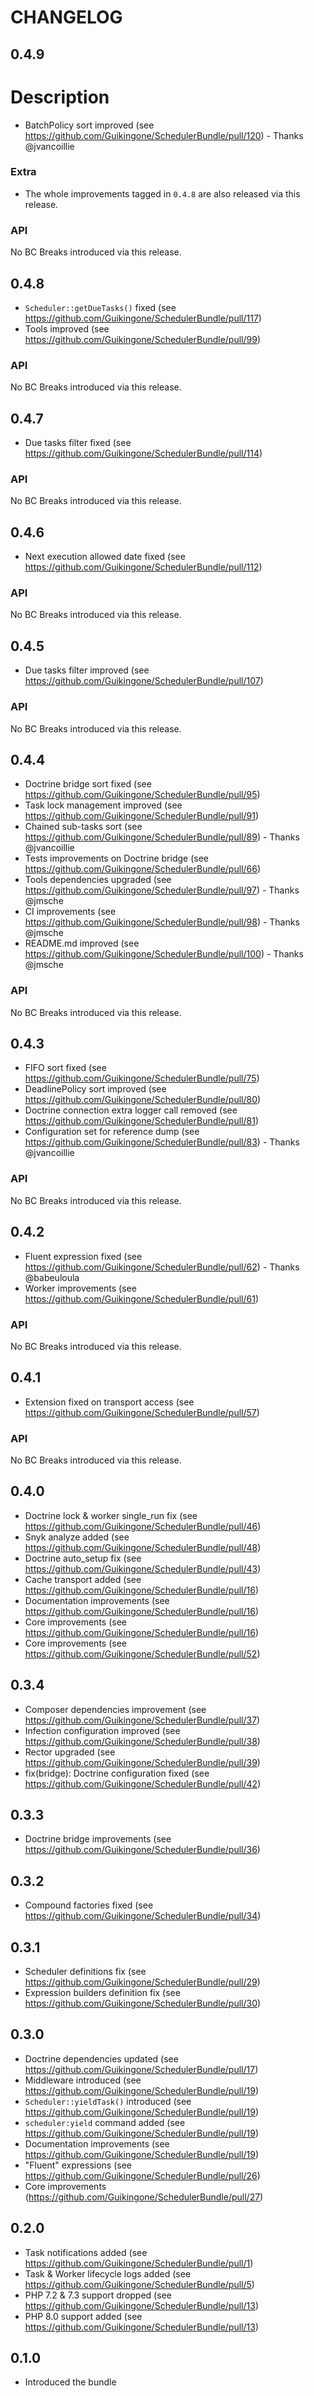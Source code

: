 CHANGELOG
=========

0.4.9
-----

# Description

* BatchPolicy sort improved (see https://github.com/Guikingone/SchedulerBundle/pull/120) - Thanks @jvancoillie

### Extra

- The whole improvements tagged in `0.4.8` are also released via this release.

### API

No BC Breaks introduced via this release.

0.4.8
-----

* `Scheduler::getDueTasks()` fixed (see https://github.com/Guikingone/SchedulerBundle/pull/117)
* Tools improved (see https://github.com/Guikingone/SchedulerBundle/pull/99)

### API

No BC Breaks introduced via this release.

0.4.7
-----

* Due tasks filter fixed (see https://github.com/Guikingone/SchedulerBundle/pull/114)

### API

No BC Breaks introduced via this release.

0.4.6
-----

* Next execution allowed date fixed (see https://github.com/Guikingone/SchedulerBundle/pull/112)

### API

No BC Breaks introduced via this release.

0.4.5
-----

* Due tasks filter improved (see https://github.com/Guikingone/SchedulerBundle/pull/107)

### API

No BC Breaks introduced via this release.

0.4.4
-----

* Doctrine bridge sort fixed (see https://github.com/Guikingone/SchedulerBundle/pull/95)
* Task lock management improved (see https://github.com/Guikingone/SchedulerBundle/pull/91)
* Chained sub-tasks sort (see https://github.com/Guikingone/SchedulerBundle/pull/89) - Thanks @jvancoillie
* Tests improvements on Doctrine bridge (see https://github.com/Guikingone/SchedulerBundle/pull/66)
* Tools dependencies upgraded (see https://github.com/Guikingone/SchedulerBundle/pull/97) - Thanks @jmsche
* CI improvements (see https://github.com/Guikingone/SchedulerBundle/pull/98) - Thanks @jmsche
* README.md improved (see https://github.com/Guikingone/SchedulerBundle/pull/100) - Thanks @jmsche

### API

No BC Breaks introduced via this release.

0.4.3
-----

* FIFO sort fixed (see https://github.com/Guikingone/SchedulerBundle/pull/75)
* DeadlinePolicy sort improved (see https://github.com/Guikingone/SchedulerBundle/pull/80)
* Doctrine connection extra logger call removed (see https://github.com/Guikingone/SchedulerBundle/pull/81)
* Configuration set for reference dump (see https://github.com/Guikingone/SchedulerBundle/pull/83) - Thanks @jvancoillie

### API

No BC Breaks introduced via this release.

0.4.2
-----

* Fluent expression fixed (see https://github.com/Guikingone/SchedulerBundle/pull/62) - Thanks @babeuloula
* Worker improvements (see https://github.com/Guikingone/SchedulerBundle/pull/61)

### API

No BC Breaks introduced via this release.

0.4.1
-----

* Extension fixed on transport access (see https://github.com/Guikingone/SchedulerBundle/pull/57)

### API

No BC Breaks introduced via this release.

0.4.0
-----

* Doctrine lock & worker single_run fix (see https://github.com/Guikingone/SchedulerBundle/pull/46)
* Snyk analyze added (see https://github.com/Guikingone/SchedulerBundle/pull/48)
* Doctrine auto_setup fix (see https://github.com/Guikingone/SchedulerBundle/pull/43)
* Cache transport added (see https://github.com/Guikingone/SchedulerBundle/pull/16)
* Documentation improvements (see https://github.com/Guikingone/SchedulerBundle/pull/16)
* Core improvements (see https://github.com/Guikingone/SchedulerBundle/pull/16)
* Core improvements (see https://github.com/Guikingone/SchedulerBundle/pull/52)

0.3.4
-----

* Composer dependencies improvement (see https://github.com/Guikingone/SchedulerBundle/pull/37)
* Infection configuration improved (see https://github.com/Guikingone/SchedulerBundle/pull/38)
* Rector upgraded (see https://github.com/Guikingone/SchedulerBundle/pull/39)
* fix(bridge): Doctrine configuration fixed (see https://github.com/Guikingone/SchedulerBundle/pull/42)

0.3.3
-----

* Doctrine bridge improvements (see https://github.com/Guikingone/SchedulerBundle/pull/36)

0.3.2
-----

* Compound factories fixed (see https://github.com/Guikingone/SchedulerBundle/pull/34)

0.3.1
-----

* Scheduler definitions fix (see https://github.com/Guikingone/SchedulerBundle/pull/29)
* Expression builders definition fix (see https://github.com/Guikingone/SchedulerBundle/pull/30)

0.3.0
-----

* Doctrine dependencies updated (see https://github.com/Guikingone/SchedulerBundle/pull/17)
* Middleware introduced (see https://github.com/Guikingone/SchedulerBundle/pull/19)
* `Scheduler::yieldTask()` introduced (see https://github.com/Guikingone/SchedulerBundle/pull/19)
* `scheduler:yield` command added (see https://github.com/Guikingone/SchedulerBundle/pull/19)
* Documentation improvements (see https://github.com/Guikingone/SchedulerBundle/pull/19)
* "Fluent" expressions (see https://github.com/Guikingone/SchedulerBundle/pull/26)
* Core improvements (https://github.com/Guikingone/SchedulerBundle/pull/27)

0.2.0
-----

* Task notifications added (see https://github.com/Guikingone/SchedulerBundle/pull/1)
* Task & Worker lifecycle logs added (see https://github.com/Guikingone/SchedulerBundle/pull/5)
* PHP 7.2 & 7.3 support dropped (see https://github.com/Guikingone/SchedulerBundle/pull/13)
* PHP 8.0 support added (see https://github.com/Guikingone/SchedulerBundle/pull/13)

0.1.0
-----

* Introduced the bundle
